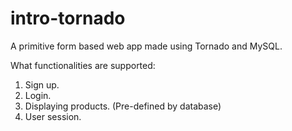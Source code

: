 # intro-tornado
A primitive form based web app made using Tornado and MySQL.

What functionalities are supported:
1. Sign up.
2. Login.
3. Displaying products. (Pre-defined by database)
4. User session.
